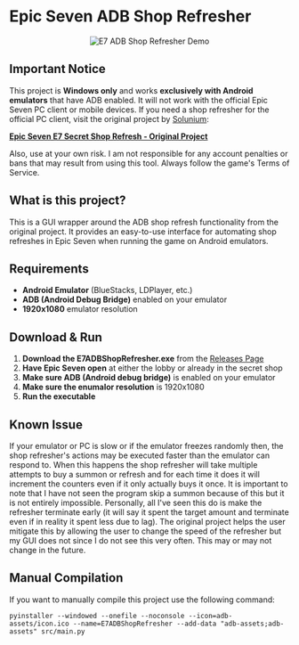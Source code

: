 # Epic Seven ADB Shop Refresher

<div align="center">
  <img src="adb-assets/E7%20Shop%20Refresh%20Demo.gif" alt="E7 ADB Shop Refresher Demo">
</div>

## Important Notice

This project is **Windows only** and works **exclusively with Android emulators** that have ADB enabled. It will not work with the official Epic Seven PC client or mobile devices. If you need a shop refresher for the official PC client, visit the original project by [Solunium](https://github.com/Solunium/Epic-Seven-E7-Secret-Shop-Refresh):

**[Epic Seven E7 Secret Shop Refresh - Original Project](https://github.com/Solunium/Epic-Seven-E7-Secret-Shop-Refresh)**

Also, use at your own risk. I am not responsible for any account penalties or bans that may result from using this tool. Always follow the game's Terms of Service.

## What is this project?

This is a GUI wrapper around the ADB shop refresh functionality from the original project. It provides an easy-to-use interface for automating shop refreshes in Epic Seven when running the game on Android emulators.

## Requirements

- **Android Emulator** (BlueStacks, LDPlayer, etc.)
- **ADB (Android Debug Bridge)** enabled on your emulator
- **1920x1080** emulator resolution

## Download & Run

1. **Download the E7ADBShopRefresher.exe** from the [Releases Page](https://github.com/Maziliu/Epic-Seven-Auto-Shop-Refresher/releases)
2. **Have Epic Seven open** at either the lobby or already in the secret shop
3. **Make sure ADB (Android debug bridge)** is enabled on your emulator
4. **Make sure the enumalor resolution** is 1920x1080
5. **Run the executable**

## Known Issue

If your emulator or PC is slow or if the emulator freezes randomly then, the shop refresher's actions may be executed faster than the emulator can respond to. When this happens the shop refresher will take multiple attempts to buy a summon or refresh and for each time it does it will increment the counters even if it only actually buys it once. It is important to note that I have not seen the program skip a summon because of this but it is not entirely impossible. Personally, all I've seen this do is make the refresher terminate early (it will say it spent the target amount and terminate even if in reality it spent less due to lag). The original project helps the user mitigate this by allowing the user to change the speed of the refresher but my GUI does not since I do not see this very often. This may or may not change in the future.

## Manual Compilation

If you want to manually compile this project use the following command:

```
pyinstaller --windowed --onefile --noconsole --icon=adb-assets/icon.ico --name=E7ADBShopRefresher --add-data "adb-assets;adb-assets" src/main.py
```
